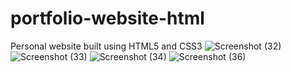 # portfolio-website-html
Personal website built using HTML5 and CSS3
![Screenshot (32)](https://user-images.githubusercontent.com/93290831/150980822-23e557fd-0013-46cb-9017-38371b79b84e.png)
![Screenshot (33)](https://user-images.githubusercontent.com/93290831/150980835-459ff2b8-409b-4443-8a3b-5472f3543eba.png)
![Screenshot (34)](https://user-images.githubusercontent.com/93290831/150980842-3ea8553f-de3e-4c1a-bf7d-5c1f338d5be7.png)
![Screenshot (36)](https://user-images.githubusercontent.com/93290831/151003209-27e854e2-f535-4080-a3c7-1e54f6515af4.png)
